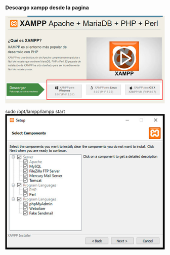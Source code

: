 ### Descargo xampp desde la pagina 

![alt text](image.png)

sudo /opt/lampp/lampp start
![alt text](image-1.png)
